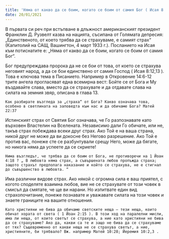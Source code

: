 ```yaml
---
title: 'Няма от какво да се боим, когато се боим от самия Бог ( Исая 8:11-15 )'
date: 20/01/2021
---
```


В първата си реч при встъпване в длъжност американският президент Франклин Д. Рузвелт казва на нацията, съсипана от Голямата депресия: „Единственото, от което трябва да се страхуваме, е самият страх“ (Капитолий на САЩ, Вашингтон, 4 март 1933 г.). Посланието на Исая към потиснатите е: „Няма от какво да се боим, когато се боим от самия Бог“.

Бог предупреждава пророка да не се бои от това, от което се страхува неговият народ, а да се бои единствено от самия Господ ( Исая 8:12,13 ). Това е ключова тема в Писанието. Например в Откровение 14:6-12 трите ангела прогласяват една всемирна вест: Бойте се от Бога и Му въздавайте слава, вместо да се страхувате и да отдавате слава на силата на земния звяр, описана в глава 13.

`Как разбирате възгледа за „страха“ от Бога? Какво означава това, особено в светлината на заповедта към нас и да обичаме Бога? Матей 22:37`

Истинският страх от Святия Бог означава, че Го разпознавате като върховен Властелин на Вселената. Независимо дали Го обичате, или не, такъв страх побеждава всеки друг страх. Ако Той е на ваша страна, никой друг не може да ви докосне без Негово разрешение. Ако Той е против вас, понеже сте се разбунтували срещу Него, може да бягате, но никога няма да успеете да се скриете!

`Нима възгледът, че трябва да се боим от Бога, не противоречи на 1 Йоан 4:18 ? „ В любовта няма страх, а съвършената любов пропъжда страха; защото страхът предполага наказание и който се страхува, не е стигнал до съвършенство в любовта. “`

Има различни видове страх. Ако някой с огромна сила е ваш приятел, с когото споделяте взаимна любов, вие не се страхувате от този човек в смисъл да смятате, че ще ви нарани. Но изпитвате един вид страхопочитание, понеже познавате и уважавате силата на този човек и знаете границите на вашите отношения.

`Като християни не бива да обичаме светските неща – тези неща, които обичат хората от света ( 1 Йоан 2:15 ). В този ход на паралелни мисли, има ли неща, от които светът се страхува, а ние като християни не бива да се страхуваме? Ако да, какви са те и защо не бива да се страхуваме от тях? Същевременно от какви неща не се страхува светът, а ние, християните, би трябвало? Вж. например Матей 10:28; Йеремия 10:2,3 .`